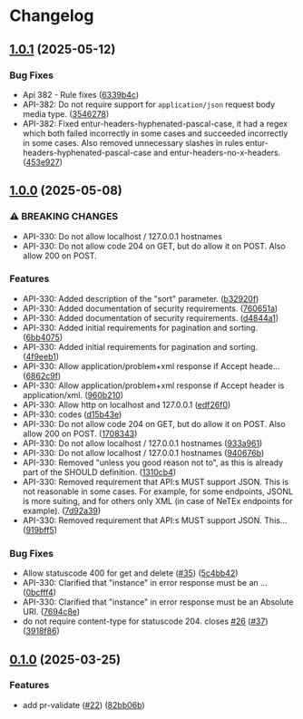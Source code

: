 # Changelog

## [1.0.1](https://github.com/entur/api-guidelines/compare/v1.0.0...v1.0.1) (2025-05-12)


### Bug Fixes

* Api 382 - Rule fixes ([6339b4c](https://github.com/entur/api-guidelines/commit/6339b4ca1ed7cdaee9724d69b052f17d4239dcdb))
* API-382: Do not require support for `application/json` request body media type. ([3546278](https://github.com/entur/api-guidelines/commit/3546278f0fab8be59f1d2d26693f0c790153e9e5))
* API-382: Fixed entur-headers-hyphenated-pascal-case, it had a regex which both failed incorrectly in some cases and succeeded incorrectly in some cases. Also removed unnecessary slashes in rules entur-headers-hyphenated-pascal-case and entur-headers-no-x-headers. ([453e927](https://github.com/entur/api-guidelines/commit/453e927719a67b7b5017c66443a97efdcf262850))

## [1.0.0](https://github.com/entur/api-guidelines/compare/v0.1.0...v1.0.0) (2025-05-08)


### ⚠ BREAKING CHANGES

* API-330: Do not allow localhost / 127.0.0.1 hostnames
* API-330: Do not allow code 204 on GET, but do allow it on POST. Also allow 200 on POST.

### Features

* API-330: Added description of the "sort" parameter. ([b32920f](https://github.com/entur/api-guidelines/commit/b32920f8789646cc430343b7996dd0f2c014e947))
* API-330: Added documentation of security requirements. ([760651a](https://github.com/entur/api-guidelines/commit/760651a311018998fae5c6dbad909a2c7701f64a))
* API-330: Added documentation of security requirements. ([d4844a1](https://github.com/entur/api-guidelines/commit/d4844a10de8c3a4c5ed9d9a59aa7bbea5be7b4e3))
* API-330: Added initial requirements for pagination and sorting. ([6bb4075](https://github.com/entur/api-guidelines/commit/6bb4075ba5a4f934a5145736830d823283d28424))
* API-330: Added initial requirements for pagination and sorting. ([4f9eeb1](https://github.com/entur/api-guidelines/commit/4f9eeb14e263647add4db7df6fb481037380e394))
* API-330: Allow application/problem+xml response if Accept heade… ([6862c9f](https://github.com/entur/api-guidelines/commit/6862c9f7ff35343e8476be1e5dbdac6590d7c16b))
* API-330: Allow application/problem+xml response if Accept header is application/xml. ([960b210](https://github.com/entur/api-guidelines/commit/960b21021a1e2baf41dd0e33b2ecb6a634adb378))
* API-330: Allow http on localhost and 127.0.0.1 ([edf26f0](https://github.com/entur/api-guidelines/commit/edf26f09f07db42ab57c76f40c25271dec64aa01))
* API-330: codes ([d15b43e](https://github.com/entur/api-guidelines/commit/d15b43e32883c6aaeb7bdb195de8af3baef7cf83))
* API-330: Do not allow code 204 on GET, but do allow it on POST. Also allow 200 on POST. ([1708343](https://github.com/entur/api-guidelines/commit/1708343c85beb6a2bb1a9bca2408273632526082))
* API-330: Do not allow localhost / 127.0.0.1 hostnames ([933a961](https://github.com/entur/api-guidelines/commit/933a961929dca3b6d4a556aea94958e4c5a5f66f))
* API-330: Do not allow localhost / 127.0.0.1 hostnames ([940676b](https://github.com/entur/api-guidelines/commit/940676be5a6a3aef7ce5c8d7ca028c48514f7c94))
* API-330: Removed "unless you good reason not to", as this is already part of the SHOULD definition. ([1310cb4](https://github.com/entur/api-guidelines/commit/1310cb4b40a717067c5f7c45277e59a10f5f99fa))
* API-330: Removed requirement that API:s MUST support JSON. This is not reasonable in some cases. For example, for some endpoints,  JSONL is more suiting, and for others only XML (in case of NeTEx endpoints for example). ([7d92a39](https://github.com/entur/api-guidelines/commit/7d92a391adaab31a3e8519de4f776f8cc2b954ce))
* API-330: Removed requirement that API:s MUST support JSON. This… ([919bff5](https://github.com/entur/api-guidelines/commit/919bff587bf867847ea168e723b96085b583f95c))


### Bug Fixes

* Allow statuscode 400 for get and delete ([#35](https://github.com/entur/api-guidelines/issues/35)) ([5c4bb42](https://github.com/entur/api-guidelines/commit/5c4bb421183f20dbe59a6d1f1765fd67fbba0949))
* API-330: Clarified that "instance" in error response must be an … ([0bcfff4](https://github.com/entur/api-guidelines/commit/0bcfff40285714d1d457c67bc3e68f9f2e592dca))
* API-330: Clarified that "instance" in error response must be an Absolute URI. ([7694c8e](https://github.com/entur/api-guidelines/commit/7694c8e1c45e7b65a576f4884ccf8843f36700b2))
* do not require content-type for statuscode 204. closes [#26](https://github.com/entur/api-guidelines/issues/26) ([#37](https://github.com/entur/api-guidelines/issues/37)) ([3918f86](https://github.com/entur/api-guidelines/commit/3918f865c1ac901a0770e47ab44e20e948b632a2))

## [0.1.0](https://github.com/entur/api-guidelines/compare/v0.0.1...v0.1.0) (2025-03-25)


### Features

* add pr-validate ([#22](https://github.com/entur/api-guidelines/issues/22)) ([82bb06b](https://github.com/entur/api-guidelines/commit/82bb06b35f3ae7b98aec67c373eed18de1baae76))
